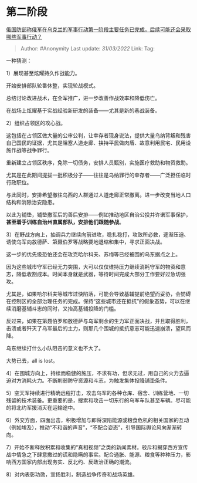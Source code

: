 # 第二阶段
[俄国防部称俄军在乌克兰的军事行动第一阶段主要任务已完成，后续可能还会采取哪些军事行动？](https://www.zhihu.com/question/524109243/answer/2407633698)

> Author: #Anonymity 
> Last update: *31/03/2022* 
> Link:
> Tag: 
 

一种猜测：

1）展现甚至炫耀持久作战能力。

开始安排部队轮番休整，实现轮战模式。

总结讨论改进战术，在全军推广，进一步改善作战效率和降低伤亡。

在战场上炫耀基于实战经验新研发的装备——尤其是新的巷战装备。

2）组织占领区的攻心战。

这包括在占领区做大量的公审公判，让幸存者现身说法，提供大量乌纳背叛和残害自己国民的证据，尤其是阻塞人道走廊、挟持平民做肉盾、故意利用民宅、民用设施作战等战争罪行。

重新建立占领区秩序，免除一切债务，安排人员甄别，实施医疗救助和物资救助。

尤其是在此期间提拔一批积极分子——往往是乌纳罪行的幸存者——广泛担任临时行政职位。

与此同时，安排希望撤往乌西的人群通过人道走廊正常撤离。进一步改变当地人口结构和消除治安隐患。

以此为铺垫，铺垫撤军后的善后安排——例如推动地区自治公投并许诺军事保护，**甚至着手训练自治州直属部队，安排他们跟随参战**。

3）在野战方向上，抽调兵力继续向前进攻，稳扎稳打，攻敌所必救，逐渐压迫、诱使乌军向敖德萨、第聂伯罗等战略要地退缩和集中，寻求正面决战。

这一步的优先级恐怕还会在攻克哈尔科夫、苏梅等已经被围的乌东据点之上。

因为这些城市守军已经无力突围，大可以仅仅维持压力继续消耗守军的物资和意志，降低收割成本。时间本身就是武器，等待时间完成大部分工作要好过急切强攻。

尤其是，如果哈尔科夫等城市过快陷落，可能会导致基辅提前绝望而妥协，会妨碍在控制区的全部治理任务的完成。保持“这些城市还在抵抗”的假象态势，可以在继续消磨基辅斗志的同时，又抬高基辅投降的门槛。

反过来，如果在第聂伯罗和敖德萨与乌军剩余的生力军正面决战，并且取得胜利，击溃或者歼灭了乌军最后的主力，则那几个围城的抵抗意志可能迅速崩溃，望风而降。

乌东继续打什么小队阻击的意义也不大了。

大势已去，all is lost。

4）在围城方向上，持续而稳健的施压，不求有功，但求无过，用自己的火力去逼迫对方消耗火力。不断削弱防守资源和斗志，为触发集体投降铺垫条件。

5）空天军持续进行精确远程打击，攻击乌军的各种仓库、宿舍、训练营地、一切残留的技术装备。更重要的是，搜索和攻击一切东行的乌军车队甚至车辆。尽可能的将北约军援消灭在运输途中。

6）外交方面，四面出击，积极增加与即将深陷能源或粮食危机的相关国家的互动（例如埃及），推动“不和谐的声音”，“不配合姿态”，引导国际舆论风向渐渐转向。

7）开始不断释放积累和收集的“真相视频”之类的新闻素材。驳斥和揭穿西方宣传战中情急之下肆意撒过的谎和隐瞒的事实。配合通胀、能源、粮食等种种压力，影响西方国家内部出现务实、反北约、反政治正确的潮流。

8）对内表彰功勋，宣扬胜利，制造战争传奇和战场英雄。